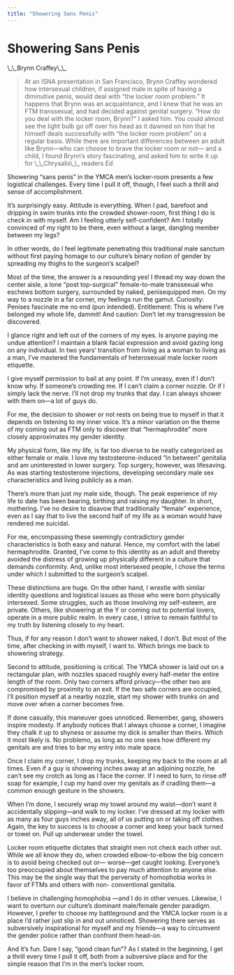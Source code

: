```yaml
---
title: "Showering Sans Penis"
---
```


# Showering Sans Penis

<p>\_\_Brynn Craffey\_\_  </p>

<blockquote>
	<p>At an <span class="caps">ISNA</span> presentation in San Francisco, Brynn Craffey wondered how intersexual children, if assigned male in spite of having a diminutive penis, would deal with &#8220;the locker room problem.&#8221; It happens that Brynn was an acquaintance, and I knew that he was an <span class="caps">FTM</span> transsexual, and had decided against genital surgery. &#8220;How do you deal with the locker room, Brynn?&#8221; I asked him. You could almost see the light bulb go off over his head as it dawned on him that he himself deals successfully with &#8220;the locker room problem&#8221; on a regular basis. While there are important differences between an adult like Brynn&#8212;who can choose to brave the locker room or not&#8212; and a child, I found Brynn&#8217;s story fascinating, and asked him to write it up for \_\_Chrysalis\_\_ readers <i>Ed</i>.  </p>
</blockquote>

<p>Showering &#8220;sans penis&#8221; in the <span class="caps">YMCA</span> men&#8217;s locker-room presents a few logistical challenges. Every time I pull it off, though, I feel such a thrill and sense of accomplishment.  </p>

<p>It&#8217;s surprisingly easy. Attitude is everything. When I pad, barefoot and dripping in swim trunks into the crowded shower-room, first thing I do is check in with myself. Am I feeling utterly self-confident? Am I totally convinced of my right to be there, even without a large, dangling member between my legs?  </p>

<p>In other words, do I feel legitimate penetrating this traditional male sanctum without first paying homage to our culture&#8217;s binary notion of gender by spreading my thighs to the surgeon&#8217;s scalpel?  </p>

<p>Most of the time, the answer is a resounding yes! I thread my way down the center aisle, a lone &#8220;post top-surgical&#8221; female-to-male transsexual who eschews bottom surgery, surrounded by naked, penisequipped men. On my way to a nozzle in a far corner, my feelings run the gamut. Curiosity: Penises fascinate me no end (pun intended). Entitlement: This is where I&#8217;ve belonged my whole life, dammit! And caution: Don&#8217;t let my transgression be discovered.  </p>

<p>I glance right and left out of the corners of my eyes. Is anyone paying me undue attention? I maintain a blank facial expression and avoid gazing long on any individual. In two years&#8217; transition from living as a woman to living as a man, I&#8217;ve mastered the fundamentals of heterosexual male locker room etiquette.  </p>

<p>I give myself permission to bail at any point. If I&#8217;m uneasy, even if I don&#8217;t know why. If someone&#8217;s crowding me. If I can&#8217;t claim a corner nozzle. Or if I simply lack the nerve. I&#8217;ll not drop my trunks that day. I can always shower with them on&#8212;a lot of guys do.  </p>

<p>For me, the decision to shower or not rests on being true to myself in that it depends on listening to my inner voice. It&#8217;s a minor variation on the theme of my coming out as <span class="caps">FTM</span> only to discover that &#8220;hermaphrodite&#8221; more closely approximates my gender identity.  </p>

<p>My physical form, like my life, is far too diverse to be neatly categorized as either female or male. I love my testosterone-induced &#8220;in between&#8221; genitalia and am uninterested in lower surgery. Top surgery, however, was lifesaving. As was starting testosterone injections, developing secondary male sex characteristics and living publicly as a man.  </p>

<p>There&#8217;s more than just my male side, though. The peak experience of my life to date has been bearing, birthing and raising my daughter. In short, mothering. I&#8217;ve no desire to disavow that traditionally &#8220;female&#8221; experience, even as I say that to live the second half of my life as a woman would have rendered me suicidal.  </p>

<p>For me, encompassing these seemingly contradictory gender characteristics is both easy and natural. Hence, my comfort with the label hermaphrodite. Granted, I&#8217;ve come to this identity as an adult and thereby avoided the distress of growing up physically different in a culture that demands conformity. And, unlike most intersexed people, I chose the terms under which I submitted to the surgeon&#8217;s scalpel.  </p>

<p>These distinctions are huge. On the other hand, I wrestle with similar identity questions and logistical issues as those who were born physically intersexed. Some struggles, such as those involving my self-esteem, are private. Others, like showering at the Y or coming out to potential lovers, operate in a more public realm. In every case, I strive to remain faithful to my truth by listening closely to my heart.  </p>

<p>Thus, if for any reason I don&#8217;t want to shower naked, I don&#8217;t. But most of the time, after checking in with myself, I want to. Which brings me back to showering strategy.  </p>

<p>Second to attitude, positioning is critical. The <span class="caps">YMCA</span> shower is laid out on a rectangular plan, with nozzles spaced roughly every half-meter the entire length of the room. Only two corners afford privacy&#8212;the other two are compromised by proximity to an exit. If the two safe corners are occupied, I&#8217;ll position myself at a nearby nozzle, start my shower with trunks on and move over when a corner becomes free.  </p>

<p>If done casually, this maneuver goes unnoticed. Remember, gang, showers inspire modesty. If anybody notices that I always choose a corner, I imagine they chalk it up to shyness or assume my dick is smaller than theirs. Which it most likely is. No problemo, as long as no one sees how different my genitals are and tries to bar my entry into male space.  </p>

<p>Once I claim my corner, I drop my trunks, keeping my back to the room at all times. Even if a guy is showering inches away at an adjoining nozzle, he can&#8217;t see my crotch as long as I face the corner. If I need to turn, to rinse off soap for example, I cup my hand over my genitals as if cradling them&#8212;a common enough gesture in the showers.  </p>

<p>When I&#8217;m done, I securely wrap my towel around my waist&#8212;don&#8217;t want it accidentally slipping&#8212;and walk to my locker. I&#8217;ve dressed at my locker with as many as four guys inches away, all of us putting on or taking off clothes. Again, the key to success is to choose a corner and keep your back turned or towel on. Pull up underwear under the towel.  </p>

<p>Locker room etiquette dictates that straight men not check each other out. While we all know they do, when crowded elbow-to-elbow the big concern is to avoid being checked out or&#8212; worse&#8212;get caught looking. Everyone&#8217;s too preoccupied about themselves to pay much attention to anyone else. This may be the single way that the perversity of homophobia works in favor of <span class="caps">FTM</span>s and others with non- conventional genitalia.  </p>

<p>I believe in challenging homophobia &#8212;and I do in other venues. Likewise, I want to overturn our culture&#8217;s dominant male/female gender paradigm. However, I prefer to choose my battleground and the <span class="caps">YMCA</span> locker room is a place I&#8217;d rather just slip in and out unnoticed. Showering there serves as subversively inspirational for myself and my friends&#8212;a way to circumvent the gender police rather than confront them head-on.  </p>

<p>And it&#8217;s fun. Dare I say, &#8220;good clean fun&#8221;? As I stated in the beginning, I get a thrill every time I pull it off, both from a subversive place and for the simple reason that I&#8217;m in the men&#8217;s locker room.</p>